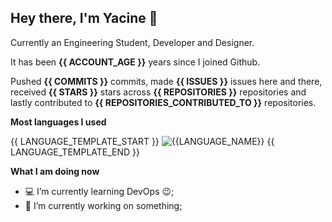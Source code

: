 ## Hey there, I'm Yacine 👋

Currently an Engineering Student, Developer and Designer.

It has been **{{ ACCOUNT_AGE }}** years since I joined Github.

Pushed **{{ COMMITS }}** commits, made **{{ ISSUES }}** issues here and there, received **{{ STARS }}** stars across **{{ REPOSITORIES }}** repositories and lastly contributed to **{{ REPOSITORIES_CONTRIBUTED_TO }}** repositories.

**Most languages I used**

{{ LANGUAGE_TEMPLATE_START }}
![{{LANGUAGE_NAME}}](https://img.shields.io/static/v1?style=flat-square&label=%E2%A0%80&color=555&labelColor={{LANGUAGE_COLOR:uri}}&message={{LANGUAGE_NAME:uri}}%EF%B8%B1{{LANGUAGE_PERCENT:uri}}%25)
{{ LANGUAGE_TEMPLATE_END }}

**What I am doing now**

- 💻 I’m currently learning DevOps :wink:;
- 🌱 I’m currently working on something;
